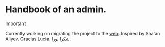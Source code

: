 # Handbook of an admin.

> [!IMPORTANT]  
> Currently working on migrating the project to the [web](https://memo.apescasio.fr/). Inspired by Sha'an Aliyev. Gracias Lucia. شكرا نورا.